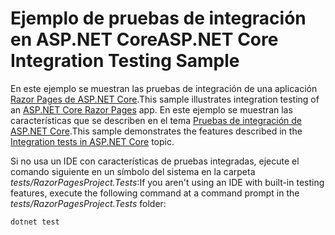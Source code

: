 # <a name="aspnet-core-integration-testing-sample"></a><span data-ttu-id="e7c83-101">Ejemplo de pruebas de integración en ASP.NET Core</span><span class="sxs-lookup"><span data-stu-id="e7c83-101">ASP.NET Core Integration Testing Sample</span></span>

<span data-ttu-id="e7c83-102">En este ejemplo se muestran las pruebas de integración de una aplicación [Razor Pages de ASP.NET Core](https://docs.microsoft.com/aspnet/core/mvc/razor-pages).</span><span class="sxs-lookup"><span data-stu-id="e7c83-102">This sample illustrates integration testing of an [ASP.NET Core Razor Pages](https://docs.microsoft.com/aspnet/core/mvc/razor-pages) app.</span></span> <span data-ttu-id="e7c83-103">En este ejemplo se muestran las características que se describen en el tema [Pruebas de integración de ASP.NET Core](https://docs.microsoft.com/aspnet/core/test/integration-tests).</span><span class="sxs-lookup"><span data-stu-id="e7c83-103">This sample demonstrates the features described in the [Integration tests in ASP.NET Core](https://docs.microsoft.com/aspnet/core/test/integration-tests) topic.</span></span>

<span data-ttu-id="e7c83-104">Si no usa un IDE con características de pruebas integradas, ejecute el comando siguiente en un símbolo del sistema en la carpeta *tests/RazorPagesProject.Tests*:</span><span class="sxs-lookup"><span data-stu-id="e7c83-104">If you aren't using an IDE with built-in testing features, execute the following command at a command prompt in the *tests/RazorPagesProject.Tests* folder:</span></span>

```console
dotnet test
```
